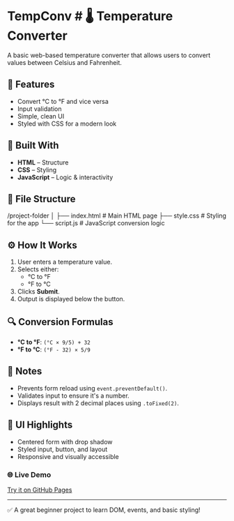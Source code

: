 # TempConv # 🌡️ Temperature Converter

A basic web-based temperature converter that allows users to convert values between Celsius and Fahrenheit.

## 🚀 Features

- Convert °C to °F and vice versa
- Input validation
- Simple, clean UI
- Styled with CSS for a modern look

## 🧱 Built With

- **HTML** – Structure
- **CSS** – Styling
- **JavaScript** – Logic & interactivity

## 📁 File Structure

/project-folder
│
├── index.html # Main HTML page
├── style.css # Styling for the app
└── script.js # JavaScript conversion logic


## ⚙️ How It Works

1. User enters a temperature value.
2. Selects either:
   - °C to °F
   - °F to °C
3. Clicks **Submit**.
4. Output is displayed below the button.

## 🔍 Conversion Formulas

- **°C to °F**: `(°C × 9/5) + 32`
- **°F to °C**: `(°F - 32) × 5/9`

## 📌 Notes

- Prevents form reload using `event.preventDefault()`.
- Validates input to ensure it's a number.
- Displays result with 2 decimal places using `.toFixed(2)`.

## 🎨 UI Highlights

- Centered form with drop shadow
- Styled input, button, and layout
- Responsive and visually accessible


### 🌐 Live Demo

[Try it on GitHub Pages](https://ericbloodaxe17.github.io/TempConv/)


---

✅ A great beginner project to learn DOM, events, and basic styling!
